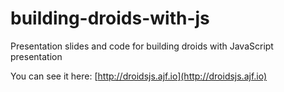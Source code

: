 # building-droids-with-js
Presentation slides and code for building droids with JavaScript presentation

You can see it here: [http://droidsjs.ajf.io](http://droidsjs.ajf.io)
